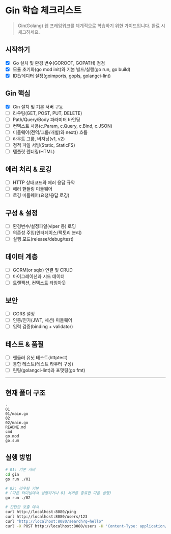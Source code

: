 # Gin 학습 체크리스트

> Gin(Golang) 웹 프레임워크를 체계적으로 학습하기 위한 가이드입니다. 완료 시 체크하세요.

## 시작하기
- [x] Go 설치 및 환경 변수(GOROOT, GOPATH) 점검
- [x] 모듈 초기화(go mod init)와 기본 빌드/실행(go run, go build)
- [x] IDE/에디터 설정(goimports, gopls, golangci-lint)

## Gin 핵심
- [x] Gin 설치 및 기본 서버 구동
- [ ] 라우팅(GET, POST, PUT, DELETE)
- [ ] Path/Query/Body 파라미터 바인딩
- [ ] 컨텍스트 사용(c.Param, c.Query, c.Bind, c.JSON)
- [ ] 미들웨어(전역/그룹/개별)와 next() 흐름
- [ ] 라우트 그룹, 버저닝(v1, v2)
- [ ] 정적 파일 서빙(Static, StaticFS)
- [ ] 템플릿 렌더링(HTML)

## 에러 처리 & 로깅
- [ ] HTTP 상태코드와 에러 응답 규약
- [ ] 에러 핸들링 미들웨어
- [ ] 로깅 미들웨어(요청/응답 로깅)

## 구성 & 설정
- [ ] 환경변수/설정파일(viper 등) 로딩
- [ ] 의존성 주입(인터페이스/팩토리 분리)
- [ ] 실행 모드(release/debug/test)

## 데이터 계층
- [ ] GORM(or sqlx) 연결 및 CRUD
- [ ] 마이그레이션과 시드 데이터
- [ ] 트랜잭션, 컨텍스트 타임아웃

## 보안
- [ ] CORS 설정
- [ ] 인증/인가(JWT, 세션) 미들웨어
- [ ] 입력 검증(binding + validator)

## 테스트 & 품질
- [ ] 핸들러 유닛 테스트(httptest)
- [ ] 통합 테스트(테스트 라우터 구성)
- [ ] 린팅(golangci-lint)과 포맷팅(go fmt)

---

## 현재 폴더 구조
```
.
01
01/main.go
02
02/main.go
README.md
cmd
go.mod
go.sum
```

## 실행 방법
```bash
# 01: 기본 서버
cd gin
go run ./01

# 02: 라우팅 기본
# (다른 터미널에서 실행하거나 01 서버를 종료한 다음 실행)
go run ./02

# 간단한 호출 예시
curl http://localhost:8080/ping
curl http://localhost:8080/users/123
curl "http://localhost:8080/search?q=hello"
curl -X POST http://localhost:8080/users -H 'Content-Type: application/json' -d '{"name":"Jin","email":"jin@example.com"}'
```
